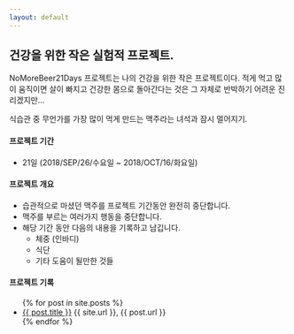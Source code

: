 ```yaml
---
layout: default
---
```


## 건강을 위한 작은 실험적 프로젝트.

NoMoreBeer21Days 프로젝트는 나의 건강을 위한 작은 프로젝트이다. 적게 먹고 많이 움직이면 살이 빠지고 건강한 몸으로 돌아간다는 것은 그 자체로 반박하기 어려운 진리겠지만...

식습관 중 무언가를 가장 많이 먹게 만드는 맥주라는 녀석과 잠시 멀어지기.

#### 프로젝트 기간

- 21일 (2018/SEP/26/수요일 ~ 2018/OCT/16/화요일)

#### 프로젝트 개요

- 습관적으로 마셨던 맥주를 프로젝트 기간동안 완전히 중단합니다.
- 맥주를 부르는 여러가지 행동을 중단합니다.
- 해당 기간 동안 다음의 내용을 기록하고 남깁니다.
  -  체중 (인바디)
  -  식단
  -  기타 도움이 될만한 것들


#### 프로젝트 기록

<ul>
  {% for post in site.posts %}
    <li>
      <a href="{{ site.url }}{{ post.url }}">{{ post.title }}</a> {{ site.url }}, {{ post.url }}
    </li>
  {% endfor %}
</ul>
